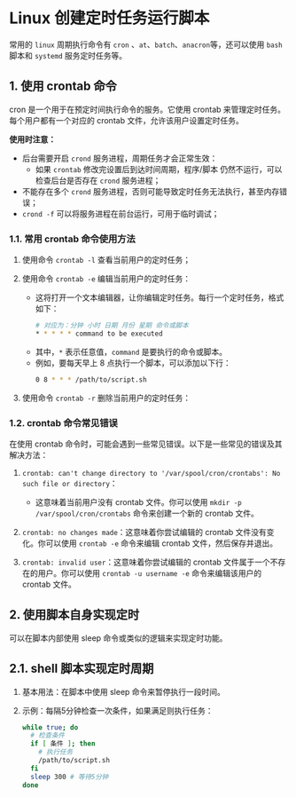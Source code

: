 # Linux 创建定时任务运行脚本
常用的 `linux` 周期执行命令有 `cron` 、`at`、`batch`、`anacron`等，还可以使用 `bash` 脚本和 `systemd` 服务定时任务等。

## 1. 使用 crontab 命令

cron 是一个用于在预定时间执行命令的服务。它使用 crontab 来管理定时任务。每个用户都有一个对应的 crontab 文件，允许该用户设置定时任务。

**使用时注意：**
- 后台需要开启 `crond` 服务进程，周期任务才会正常生效：
    - 如果 `crontab` 修改完设置后到达时间周期，程序/脚本 仍然不运行，可以检查后台是否存在 `crond` 服务进程；
- 不能存在多个 `crond` 服务进程，否则可能导致定时任务无法执行，甚至内存错误；
- `crond -f` 可以将服务进程在前台运行，可用于临时调试；

### 1.1. 常用 crontab 命令使用方法
1. 使用命令 `crontab -l` 查看当前用户的定时任务；

2. 使用命令 `crontab -e` 编辑当前用户的定时任务：
    - 这将打开一个文本编辑器，让你编辑定时任务。每行一个定时任务，格式如下：
        ```bash
        # 对应为：分钟 小时 日期 月份 星期 命令或脚本
        * * * * * command to be executed
        ```
    - 其中，`*` 表示任意值，`command` 是要执行的命令或脚本。
    - 例如，要每天早上 8 点执行一个脚本，可以添加以下行：
        ```bash
        0 8 * * * /path/to/script.sh
        ```
3. 使用命令 `crontab -r` 删除当前用户的定时任务：

### 1.2. crontab 命令常见错误
在使用 crontab 命令时，可能会遇到一些常见错误。以下是一些常见的错误及其解决方法：

1. `crontab: can't change directory to '/var/spool/cron/crontabs': No such file or directory`：
    - 这意味着当前用户没有 crontab 文件。你可以使用 `mkdir -p /var/spool/cron/crontabs` 命令来创建一个新的 crontab 文件。

2. `crontab: no changes made`：这意味着你尝试编辑的 crontab 文件没有变化。你可以使用 `crontab -e` 命令来编辑 crontab 文件，然后保存并退出。

3. `crontab: invalid user`：这意味着你尝试编辑的 crontab 文件属于一个不存在的用户。你可以使用 `crontab -u username -e` 命令来编辑该用户的 crontab 文件。

## 2. 使用脚本自身实现定时
可以在脚本内部使用 sleep 命令或类似的逻辑来实现定时功能。

## 2.1. shell 脚本实现定时周期
1. 基本用法：在脚本中使用 sleep 命令来暂停执行一段时间。

2. 示例：每隔5分钟检查一次条件，如果满足则执行任务：
    ```bash
    while true; do
      # 检查条件
      if [ 条件 ]; then
        # 执行任务
        /path/to/script.sh
      fi
      sleep 300 # 等待5分钟
    done   
    ```